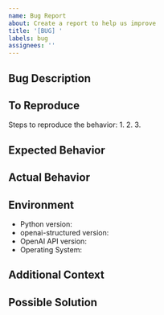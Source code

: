 ```yaml
---
name: Bug Report
about: Create a report to help us improve
title: '[BUG] '
labels: bug
assignees: ''
---
```


## Bug Description
<!-- A clear and concise description of what the bug is -->

## To Reproduce

Steps to reproduce the behavior:
1.
2.
3.

## Expected Behavior
<!-- A clear and concise description of what you expected to happen -->

## Actual Behavior
<!-- What actually happened -->

## Environment

- Python version:
- openai-structured version:
- OpenAI API version:
- Operating System:

## Additional Context
<!-- Add any other context about the problem here -->

## Possible Solution
<!-- If you have suggestions on a fix for the bug -->
